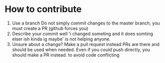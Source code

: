 # How to contribute

1. Use a branch
Do not simply commit changes to the master branch, you must create a PR (github forces you)
2. Describe your commit well
'i changed someting and it does somting elser ish kinda ig maybe' is not helping anyone.
3. Unsure about a change? Make a pull request instead
PRs are there and should be used when needed. Even if you _could_ push directly, you should make a PR instead. to avoid code conflicting